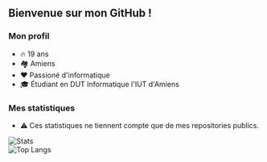 ## Bienvenue sur mon GitHub !

### Mon profil
- 🔥 19 ans
- 🏘️ Amiens
- ❤️ Passioné d'informatique
- 🎓 Étudiant en DUT Informatique l'IUT d'Amiens


### Mes statistiques
- ⚠️ Ces statistiques ne tiennent compte que de mes repositories publics.

![Stats](https://github-readme-stats.vercel.app/api?username=theo-bnts&hide_title=true&hide_rank=true&show_icons=true&include_all_commits=true&count_private=true&locale=en)\
![Top Langs](https://github-readme-stats.vercel.app/api/top-langs/?username=theo-bnts&layout=compact&card_width=315&locale=fr)
